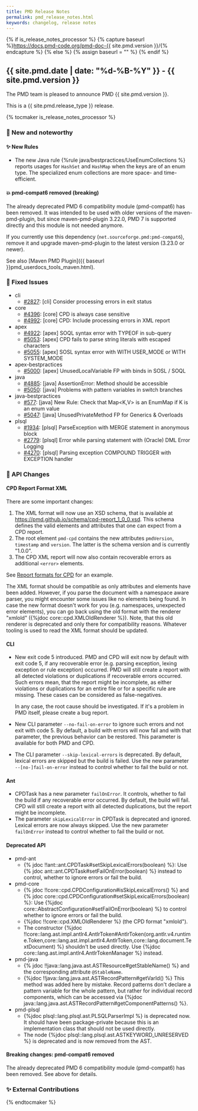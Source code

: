 ```yaml
---
title: PMD Release Notes
permalink: pmd_release_notes.html
keywords: changelog, release notes
---
```


{% if is_release_notes_processor %}
{% capture baseurl %}https://docs.pmd-code.org/pmd-doc-{{ site.pmd.version }}/{% endcapture %}
{% else %}
{% assign baseurl = "" %}
{% endif %}

## {{ site.pmd.date | date: "%d-%B-%Y" }} - {{ site.pmd.version }}

The PMD team is pleased to announce PMD {{ site.pmd.version }}.

This is a {{ site.pmd.release_type }} release.

{% tocmaker is_release_notes_processor %}

### 🚀 New and noteworthy

#### ✨ New Rules
* The new Java rule {%rule java/bestpractices/UseEnumCollections %} reports usages for `HashSet` and `HashMap`
  when the keys are of an enum type. The specialized enum collections are more space- and time-efficient.

#### 💥 pmd-compat6 removed (breaking)

The already deprecated PMD 6 compatibility module (pmd-compat6) has been removed. It was intended to be used with
older versions of the maven-pmd-plugin, but since maven-pmd-plugin 3.22.0, PMD 7 is supported directly and this
module is not needed anymore.

If you currently use this dependency (`net.sourceforge.pmd:pmd-compat6`), remove it and upgrade maven-pmd-plugin
to the latest version (3.23.0 or newer).

See also [Maven PMD Plugin]({{ baseurl }}pmd_userdocs_tools_maven.html).

### 🐛 Fixed Issues
* cli
  * [#2827](https://github.com/pmd/pmd/issues/2827): \[cli] Consider processing errors in exit status
* core
  * [#4396](https://github.com/pmd/pmd/issues/4396): \[core] CPD is always case sensitive
  * [#4992](https://github.com/pmd/pmd/pull/4992): \[core] CPD: Include processing errors in XML report
* apex
  * [#4922](https://github.com/pmd/pmd/issues/4922): \[apex] SOQL syntax error with TYPEOF in sub-query
  * [#5053](https://github.com/pmd/pmd/issues/5053): \[apex] CPD fails to parse string literals with escaped characters
  * [#5055](https://github.com/pmd/pmd/issues/5055): \[apex] SOSL syntax error with WITH USER_MODE or WITH SYSTEM_MODE
* apex-bestpractices
  * [#5000](https://github.com/pmd/pmd/issues/5000): \[apex] UnusedLocalVariable FP with binds in SOSL / SOQL
* java
  * [#4885](https://github.com/pmd/pmd/issues/4885): \[java] AssertionError: Method should be accessible
  * [#5050](https://github.com/pmd/pmd/issues/5050): \[java] Problems with pattern variables in switch branches
* java-bestpractices
  * [#577](https://github.com/pmd/pmd/issues/577): \[java] New Rule: Check that Map<K,V> is an EnumMap if K is an enum value
  * [#5047](https://github.com/pmd/pmd/issues/5047): \[java] UnusedPrivateMethod FP for Generics & Overloads
* plsql
  * [#1934](https://github.com/pmd/pmd/issues/1934): \[plsql] ParseException with MERGE statement in anonymous block
  * [#2779](https://github.com/pmd/pmd/issues/2779): \[plsql] Error while parsing statement with (Oracle) DML Error Logging
  * [#4270](https://github.com/pmd/pmd/issues/4270): \[plsql] Parsing exception COMPOUND TRIGGER with EXCEPTION handler

### 🚨 API Changes

#### CPD Report Format XML

There are some important changes:

1. The XML format will now use an XSD schema, that is available at <https://pmd.github.io/schema/cpd-report_1_0_0.xsd>.
   This schema defines the valid elements and attributes that one can expect from a CPD report.
2. The root element `pmd-cpd` contains the new attributes `pmdVersion`, `timestamp` and `version`. The latter is
   the schema version and is currently "1.0.0".
3. The CPD XML report will now also contain recoverable errors as additional `<error>` elements.

See [Report formats for CPD](pmd_userdocs_cpd_report_formats.html#xml) for an example.

The XML format should be compatible as only attributes and elements have been added. However, if you parse
the document with a namespace aware parser, you might encounter some issues like no elements being found.
In case the new format doesn't work for you (e.g. namespaces, unexpected error elements), you can
go back using the old format with the renderer "xmlold" ({%jdoc core::cpd.XMLOldRenderer %}). Note, that
this old renderer is deprecated and only there for compatibility reasons. Whatever tooling is used to
read the XML format should be updated.

#### CLI

* New exit code 5 introduced. PMD and CPD will exit now by default with exit code 5, if any recoverable error
  (e.g. parsing exception, lexing exception or rule exception) occurred. PMD will still create a report with
  all detected violations or duplications if recoverable errors occurred. Such errors mean, that the report
  might be incomplete, as either violations or duplications for an entire file or for a specific rule are missing.
  These cases can be considered as false-negatives.

  In any case, the root cause should be investigated. If it's a problem in PMD itself, please create a bug report.

* New CLI parameter `--no-fail-on-error` to ignore such errors and not exit with code 5. By default,
  a build with errors will now fail and with that parameter, the previous behavior can be restored.
  This parameter is available for both PMD and CPD.

* The CLI parameter `--skip-lexical-errors` is deprecated. By default, lexical errors are skipped but the
  build is failed. Use the new parameter `--[no-]fail-on-error` instead to control whether to fail the build or not.

#### Ant

* CPDTask has a new parameter `failOnError`. It controls, whether to fail the build if any recoverable error occurred.
  By default, the build will fail. CPD will still create a report with all detected duplications, but the report might
  be incomplete.
* The parameter `skipLexicalError` in CPDTask is deprecated and ignored. Lexical errors are now always skipped.
  Use the new parameter `failOnError` instead to control whether to fail the build or not.

#### Deprecated API

* pmd-ant
  * {% jdoc !!ant::ant.CPDTask#setSkipLexicalErrors(boolean) %}: Use {% jdoc ant::ant.CPDTask#setFailOnError(boolean) %}
  instead to control, whether to ignore errors or fail the build.
* pmd-core
  * {% jdoc !!core::cpd.CPDConfiguration#isSkipLexicalErrors() %} and {% jdoc core::cpd.CPDConfiguration#setSkipLexicalErrors(boolean) %}:
  Use {%jdoc core::AbstractConfiguration#setFailOnError(boolean) %} to control whether to ignore errors or fail the build.
  * {%jdoc !!core::cpd.XMLOldRenderer %} (the CPD format "xmlold").
  * The constructor
    {%jdoc !!core::lang.ast.impl.antlr4.AntlrToken#AntlrToken(org.antlr.v4.runtime.Token,core::lang.ast.impl.antlr4.AntlrToken,core::lang.document.TextDocument) %}
    shouldn't be used directly. Use {%jdoc core::lang.ast.impl.antlr4.AntlrTokenManager %} instead.
* pmd-java
  * {% jdoc !!java::lang.java.ast.ASTResource#getStableName() %} and the corresponding attribute `@StableName`.
  * {%jdoc !!java::lang.java.ast.ASTRecordPattern#getVarId() %} This method was added here by mistake. Record
    patterns don't declare a pattern variable for the whole pattern, but rather for individual record
    components, which can be accessed via {%jdoc java::lang.java.ast.ASTRecordPattern#getComponentPatterns() %}.
* pmd-plsql
  * {%jdoc plsql::lang.plsql.ast.PLSQLParserImpl %} is deprecated now. It should have been package-private
    because this is an implementation class that should not be used directly.
  * The node {%jdoc plsql::lang.plsql.ast.ASTKEYWORD_UNRESERVED %} is deprecated and is now removed from the AST.

#### Breaking changes: pmd-compat6 removed

The already deprecated PMD 6 compatibility module (pmd-compat6) has been removed.
See above for details.

### ✨ External Contributions

{% endtocmaker %}

